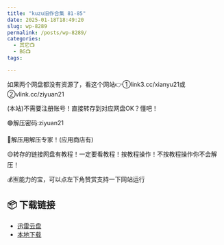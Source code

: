 ```yaml
---
title: "kuzu旧作合集 81-85"
date: 2025-01-18T18:49:20
slug: wp-8289
permalink: /posts/wp-8289/
categories:
  - 其它📺
  - BG📺
tags:

---
```


如果两个网盘都没有资源了，看这个网站👉①link3.cc/xianyu21或②vlink.cc/ziyuan21

(本站)不需要注册账号！直接转存到对应网盘OK？懂吧！

🟢解压密码:ziyuan21

🔵解压用解压专家！(应用商店有)

🟡转存的链接网盘有教程！一定要看教程！按教程操作！不按教程操作你不会解压！

💰🈶能力的宝，可以点左下角赞赏支持一下网站运行

## 📦 下载链接
- [迅雷云盘](https://blziyuan21.com/pay-download/8289?key=887128089b&down_id=0)
- [本地下载](https://blziyuan21.com/pay-download/8289?key=887128089b&down_id=1)

